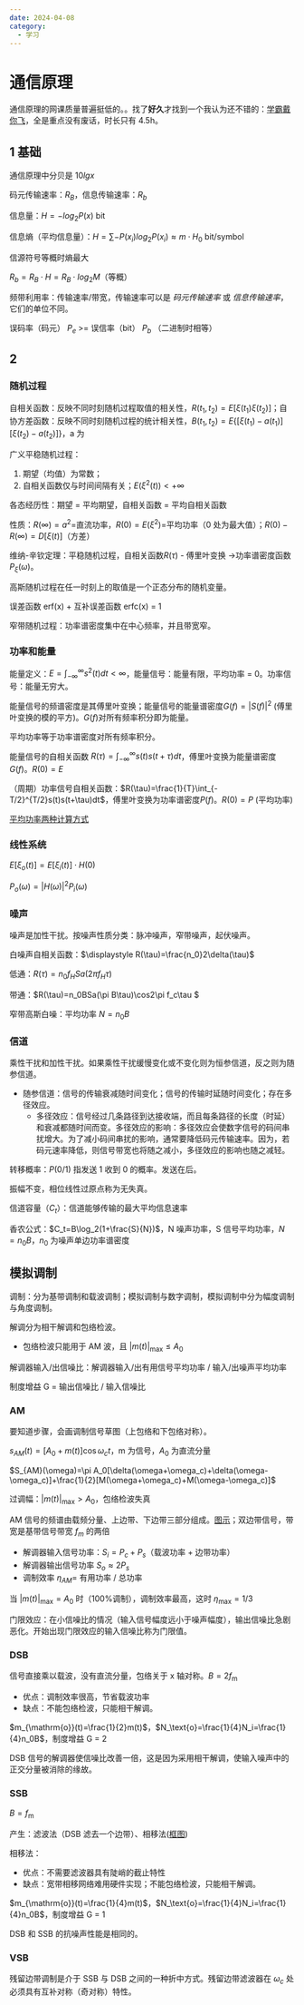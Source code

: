 ```yaml
---
date: 2024-04-08
category:
  - 学习
---
```


# 通信原理

通信原理的网课质量普遍挺低的。。找了**好久**才找到一个我认为还不错的：[学霸戴你飞](https://www.bilibili.com/video/av240301138)，全是重点没有废话，时长只有 4.5h。

## 1 基础

通信原理中分贝是 $10 lg x$

码元传输速率：$R_B$，信息传输速率：$R_b$

信息量：$H=-log_2P(x)$ bit

信息熵（平均信息量）：$H=\sum -P(x_i)log_2P(x_i) \approx m\cdot H_0$ bit/symbol

信源符号等概时熵最大

$R_b = R_B \cdot H = R_B \cdot log_2M$（等概）

频带利用率：传输速率/带宽，传输速率可以是 _码元传输速率_ 或 _信息传输速率_，它们的单位不同。

误码率（码元） $P_e$ >= 误信率（bit） $P_b$ （二进制时相等）

## 2

### 随机过程

自相关函数：反映不同时刻随机过程取值的相关性，$R(t_1,t_2)=E[\xi(t_{1})\xi(t_{2})]$；自协方差函数：反映不同时刻随机过程的统计相关性，$B(t_1,t_2)=E\{[\xi(t_{1})-a(t_{1})][\xi(t_{2})-a(t_{2})]\}$，a 为

广义平稳随机过程：

1. 期望（均值）为常数；
2. 自相关函数仅与时间间隔有关；$E(\xi^2(t))<+\infty$

各态经历性：期望 = 平均期望，自相关函数 = 平均自相关函数

性质：$R(\infty)=a^2=$直流功率，$R(0)=E(\xi^2)=$平均功率（0 处为最大值）；$R(0)-R(\infty)=D[\xi(t)]$（方差）

维纳-辛钦定理：平稳随机过程，自相关函数$R(\tau)$ - 傅里叶变换 ->功率谱密度函数$P_\xi(\omega)$。

高斯随机过程在任一时刻上的取值是一个正态分布的随机变量。

误差函数 erf(x) + 互补误差函数 erfc(x) = 1

窄带随机过程：功率谱密度集中在中心频率，并且带宽窄。

### 功率和能量

能量定义：$E=\int_{-\infty}^{\infty}s^{2}(t)dt<\infty$，能量信号：能量有限，平均功率 = 0。功率信号：能量无穷大。

能量信号的频谱密度是其傅里叶变换；能量信号的能量谱密度$G(f)=|S(f)|^2$ (傅里叶变换的模的平方)。$G(f)$对所有频率积分即为能量。

平均功率等于功率谱密度对所有频率积分。

能量信号的自相关函数 $R(\tau)=\int_{-\infty}^{\infty}s(t)s(t+\tau)dt$，傅里叶变换为能量谱密度$G(f)$。$R(0)=E$

（周期）功率信号自相关函数：$R(\tau)=\frac{1}{T}\int_{-T/2}^{T/2}s(t)s(t+\tau)dt$，傅里叶变换为功率谱密度$P(f)$。$R(0)=P$ (平均功率)

[平均功率两种计算方式](https://www.bilibili.com/video/BV1wA4y1f7Co/?p=5&t=1221)

### 线性系统

$E[\xi_o(t)]=E[\xi_i(t)]\cdot H(0)$

$P_o(\omega)=\left|H(\omega)\right|^2P_i(\omega)$

### 噪声

噪声是加性干扰。按噪声性质分类：脉冲噪声，窄带噪声，起伏噪声。

白噪声自相关函数：$\displaystyle R(\tau)=\frac{n_0}2\delta(\tau)$

低通：$R(\tau)=n_{0}f_{H}Sa(2\pi f_{H}\tau)$

带通：$R(\tau)=n_0BSa(\pi B\tau)\cos2\pi f_c\tau $

窄带高斯白噪：平均功率 $N=n_0B$

### 信道

乘性干扰和加性干扰。如果乘性干扰缓慢变化或不变化则为恒参信道，反之则为随参信道。

- 随参信道：信号的传输衰减随时间变化；信号的传输时延随时间变化；存在多径效应。
  - 多径效应：信号经过几条路径到达接收端，而且每条路径的长度（时延）和衰减都随时间而变。多径效应的影响：多径效应会使数字信号的码间串扰增大。为了减小码间串扰的影响，通常要降低码元传输速率。因为，若码元速率降低，则信号带宽也将随之减小，多径效应的影响也随之减轻。

转移概率：$P(0/1)$ 指发送 1 收到 0 的概率。发送在后。

振幅不变，相位线性过原点称为无失真。

信道容量（$C_t$）：信道能够传输的最大平均信息速率

香农公式：$C_t=B\log_2(1+\frac{S}{N})$，N 噪声功率，S 信号平均功率，$N=n_0B$，$n_0$ 为噪声单边功率谱密度

## 模拟调制

调制：分为基带调制和载波调制；模拟调制与数字调制，模拟调制中分为幅度调制与角度调制。

解调分为相干解调和包络检波。

- 包络检波只能用于 AM 波，且 $|m(t)|_{\max}\leq A_{0}$

解调器输入/出信噪比：解调器输入/出有用信号平均功率 / 输入/出噪声平均功率

制度增益 G = 输出信噪比 / 输入信噪比

### AM

要知道步骤，会画调制信号草图（上包络和下包络对称）。

$s_{AM}(t)=[A_{0}+m(t)]\cos\omega_{c}t$，m 为信号，$A_0$ 为直流分量

$S_{AM}(\omega)=\pi A_0[\delta(\omega+\omega_c)+\delta(\omega-\omega_c)]+\frac{1}{2}[M(\omega+\omega_c)+M(\omega-\omega_c)]$

过调幅：$|m(t)|_{\max} > A_0$，包络检波失真

AM 信号的频谱由载频分量、上边带、下边带三部分组成。[图示](https://www.bilibili.com/video/BV1Me411z7WX/?p=10&t=272)；双边带信号，带宽是基带信号带宽 $f_m$ 的两倍

- 解调器输入信号功率：$S_i=P_c+P_s$（载波功率 + 边带功率）
- 解调器输出信号功率 $S_o\approx2P_s$
- 调制效率 $\eta_{AM}=$ 有用功率 / 总功率

当 $|m(t)|_{\max}= A_0$ 时（100%调制），调制效率最高，这时 $\eta_{\max}= 1/3$

门限效应：在小信噪比的情况（输入信号幅度远小于噪声幅度），输出信噪比急剧恶化。开始出现门限效应的输入信噪比称为门限值。

### DSB

信号直接乘以载波，没有直流分量，包络关于 x 轴对称。$B=2f_{\mathrm{m}}$

- 优点：调制效率很高，节省载波功率
- 缺点：不能包络检波，只能相干解调。

$m_{\mathrm{o}}(t)=\frac{1}{2}m(t)$，$N_\text{o}=\frac{1}{4}N_i=\frac{1}{4}n_0B$，制度增益 G = 2

DSB 信号的解调器使信噪比改善一倍，这是因为采用相干解调，使输入噪声中的正交分量被消除的缘故。

### SSB

$B=f_{\mathrm{m}}$

产生：滤波法（DSB 滤去一个边带）、相移法([框图](https://www.bilibili.com/video/BV1Me411z7WX/?p=12&t=208))

相移法：

- 优点：不需要滤波器具有陡峭的截止特性
- 缺点：宽带相移网络难用硬件实现；不能包络检波，只能相干解调。

$m_{\mathrm{o}}(t)=\frac{1}{4}m(t)$，$N_\text{o}=\frac{1}{4}N_i=\frac{1}{4}n_0B$，制度增益 G = 1

DSB 和 SSB 的抗噪声性能是相同的。

### VSB

残留边带调制是介于 SSB 与 DSB 之间的一种折中方式。残留边带滤波器在 $\omega_c$ 处必须具有互补对称（奇对称）特性。
